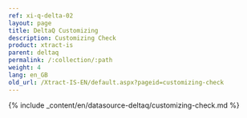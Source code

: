 ```yaml
---
ref: xi-q-delta-02
layout: page
title: DeltaQ Customizing
description: Customizing Check
product: xtract-is
parent: deltaq
permalink: /:collection/:path
weight: 4
lang: en_GB
old_url: /Xtract-IS-EN/default.aspx?pageid=customizing-check
---
```


{% include _content/en/datasource-deltaq/customizing-check.md %}